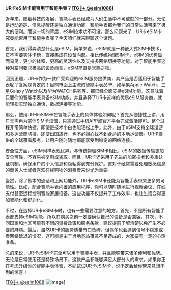 **UR卡eSIM卡能否用于智能手表？[[TG💪+ @esim1088](https://t.me/s/esim1088)]**

近年来，随着科技的发展，智能手表已经成为人们生活中不可或缺的一部分。无论是运动追踪、信息提醒还是独立通话功能，智能手表都为我们的日常生活带来了极大的便利。而这一切的背后，eSIM技术功不可没。那么问题来了：UR卡eSIM卡究竟能否用于智能手表呢？今天咱们就来聊聊这个话题。

首先，我们得弄清楚什么是eSIM。简单来说，eSIM就是一种嵌入式SIM卡技术，它不需要实体卡槽，直接集成在设备内部。相比传统物理SIM卡，eSIM的优势显而易见：更小的体积、更高的灵活性以及支持多网络切换等功能。对于智能手表这种对空间要求极高的设备而言，eSIM简直是天赐之物。

回到正题，UR卡作为一款广受欢迎的eSIM服务提供商，其产品是否适用于智能手表呢？答案是肯定的！目前市面上主流的智能手表品牌，如苹果Apple Watch、三星Galaxy Watch以及华为WATCH系列等，都已经全面支持eSIM功能。这意味着只要你的智能手表具备eSIM功能，并且选择了UR卡这样的优质eSIM服务商，就能轻松实现独立通话、数据连接等功能。

那么，使用UR卡eSIM卡在智能手表上的具体体验如何呢？首先从便捷性上讲，用户无需再为实体SIM卡烦恼，只需通过手机APP或官方平台完成激活即可。整个过程非常简单快捷，即使是技术小白也能轻松上手。此外，由于eSIM支持全球漫游和多运营商切换，即便出国旅行，也不必担心找不到合适的本地运营商。UR卡提供的全球覆盖服务，让用户随时随地都能享受到稳定的网络连接。

安全性方面，eSIM同样表现优异。与传统物理SIM卡相比，eSIM的数据传输更加安全可靠，不容易被复制或盗取。而且，UR卡还采用了先进的加密技术和多重认证机制，确保用户的个人信息和隐私得到充分保护。这对于经常需要处理敏感信息的商务人士或者喜欢在线购物的消费者来说尤为重要。

当然，除了基本的通话和上网功能外，UR卡eSIM卡还能为智能手表带来更多的可能性。比如，配合智能手表内置的应用程序，你可以随时随地进行视频会议、在线支付甚至远程控制智能家居设备。这些功能不仅提升了工作效率，也让生活变得更加智能化和舒适化。

不过，在选择UR卡eSIM卡时，也有一些需要注意的地方。首先，不是所有智能手表都支持eSIM功能，所以在购买之前一定要确认自己的设备是否兼容。其次，不同国家和地区可能有不同的资费政策和服务条款，建议提前了解清楚以免产生不必要的麻烦。最后，虽然UR卡的服务质量有口皆碑，但偶尔也会遇到信号不稳定或者网络延迟的情况，这可能是由于当地基站覆盖不足造成的，大家要有一定的心理准备。

总的来说，UR卡eSIM卡完全可以用于智能手表，并且能够带来诸多便利和优势。无论是日常使用还是特殊场景下，这款产品都能够满足大部分人的需求。如果你正在考虑升级你的智能手表体验，不妨试试UR卡eSIM卡，说不定会给你带来意想不到的惊喜！

[[TG💪+ @esim1088](https://t.me/s/esim1088) ![Image](https://i.postimg.cc/4NQfJmqS/Snipaste-2025-05-13-00-14-12.png)]
